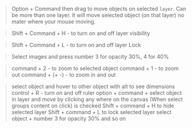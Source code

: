 > Option + Command then drag to move objects on selected `layer`. Can be more than one layer. It will move selected object (on that layer) no mater where your mouse moving.

> Shift + Command + H - to turn on and off layer visibility

> Shift + Command + L - to turn on and off layer Lock

> Select images and press number 3 for opacity 30%, 4 for 40%

> command + 2 - to zoom to selected object
> command + 1 - to zoom out
> command + (+ -) - to zoom in and out

>select object and hover to other object with alt to see dimensions
> control + R - turn on and off ruler
> option + command + select object in layer and move by clicking any where on the canvas (When select groups content on click) is checked
> Shift + command + H to hide selected layer
> Shift + command + L to lock selected layer
>select object  + number 3 for opacity 30% and so on


